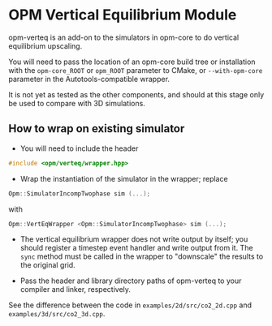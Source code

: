 OPM Vertical Equilibrium Module
===============================

opm-verteq is an add-on to the simulators in opm-core to do vertical
equilibrium upscaling.

You will need to pass the location of an opm-core build tree or
installation with the `opm-core_ROOT` or `opm_ROOT` parameter to CMake,
or `--with-opm-core` parameter in the Autotools-compatible wrapper.

It is not yet as tested as the other components, and should at this
stage only be used to compare with 3D simulations.

How to wrap on existing simulator
---------------------------------

* You will need to include the header
```c++
#include <opm/verteq/wrapper.hpp>
```

* Wrap the instantiation of the simulator in the wrapper; replace
```c++
Opm::SimulatorIncompTwophase sim (...);
```
with
```c++
Opm::VertEqWrapper <Opm::SimulatorIncompTwophase> sim (...);
```

* The vertical equilibrium wrapper does not write output by itself;
you should register a timestep event handler and write output from it.
The `sync` method must be called in the wrapper to "downscale" the
results to the original grid.

* Pass the header and library directory paths of opm-verteq
to your compiler and linker, respectively.

See the difference between the code in `examples/2d/src/co2_2d.cpp`
and `examples/3d/src/co2_3d.cpp`.
